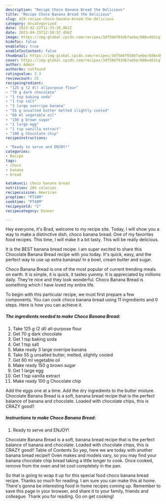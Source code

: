 ```yaml
---
description: "Recipe Choco Banana Bread the Delicious"
title: "Recipe Choco Banana Bread the Delicious"
slug: 429-recipe-choco-banana-bread-the-delicious
category: Uncategorized
date: 2023-02-22T11:33:20.861Z
date: 2023-04-25T12:50:57.456Z
image: https://img-global.cpcdn.com/recipes/3df5b6f93db7aebe/680x482cq70/choco-banana-bread-recipe-main-photo.jpg
hideToc: false
enableToc: true
enableTocContent: false
thumbnail: https://img-global.cpcdn.com/recipes/3df5b6f93db7aebe/680x482cq70/choco-banana-bread-recipe-main-photo.jpg
cover: https://img-global.cpcdn.com/recipes/3df5b6f93db7aebe/680x482cq70/choco-banana-bread-recipe-main-photo.jpg
author: Admin
authorAv: notfound
ratingvalue: 3.3
reviewcount: 25
recipeingredient:
- "125 g (2 dl) allpurpose flour"
- "70 g dark chocolate"
- "1 tsp baking soda"
- "1 tsp salt"
- "3 large overripe banana"
- "55 g unsalted butter melted slightly cooled"
- "60 ml vegetable oil"
- "150 g brown sugar"
- "1 large egg"
- "1 tsp vanilla extract"
- "100 g Chocolate chip"
recipeinstructions:

- "Ready to serve and ENJOY!"
categories:
- Recipe
tags:
- choco
- banana
- bread

katakunci: choco banana bread 
nutrition: 284 calories
recipecuisine: American
preptime: "PT38M"
cooktime: "PT48M"
recipeyield: "2"
recipecategory: Dinner

---
```



Hey everyone, it's Brad, welcome to my recipe site. Today, I will show you a way to make a distinctive dish, choco banana bread. One of my favorites food recipes. This time, I will make it a bit tasty. This will be really delicious.

It is the BEST banana bread recipe. I am super excited to share this Chocolate Banana Bread recipe with you today. It&#39;s quick, easy, and the perfect way to use up extra bananas! In a bowl, cream butter and sugar.

Choco Banana Bread is one of the most popular of current trending meals on earth. It is simple, it is quick, it tastes yummy. It is appreciated by millions daily. They're nice and they look wonderful. Choco Banana Bread is something which I have loved my entire life.


To begin with this particular recipe, we must first prepare a few components. You can cook choco banana bread using 11 ingredients and 0 steps. Here is how you can achieve it.

<!--inarticleads1-->

##### The ingredients needed to make Choco Banana Bread:

1. Take 125 g (2 dl) all-purpose flour
1. Get 70 g dark chocolate
1. Get 1 tsp baking soda
1. Get 1 tsp salt
1. Make ready 3 large overripe banana
1. Take 55 g unsalted butter, melted, slightly cooled
1. Get 60 ml vegetable oil
1. Make ready 150 g brown sugar
1. Get 1 large egg
1. Get 1 tsp vanilla extract
1. Make ready 100 g Chocolate chip


Add the eggs one at a time. Add the dry ingredients to the butter mixture. Chocolate Banana Bread is a soft, banana bread recipe that is the perfect balance of banana and chocolate. Loaded with chocolate chips, this is CRAZY good!! 

<!--inarticleads2-->

##### Instructions to make Choco Banana Bread:


1. Ready to serve and ENJOY!

Chocolate Banana Bread is a soft, banana bread recipe that is the perfect balance of banana and chocolate. Loaded with chocolate chips, this is CRAZY good!! Table of Contents So yep, here we are today with another banana bread recipe!! Oven makes and models vary, so you may find your banana chocolate chip bread taking a little longer to cook. Once cooked, remove from the oven and let cool completely in the pan. 

So that is going to wrap it up for this special food choco banana bread recipe. Thanks so much for reading. I am sure you can make this at home. There's gonna be interesting food in home recipes coming up. Remember to save this page in your browser, and share it to your family, friends and colleague. Thank you for reading. Go on get cooking!

